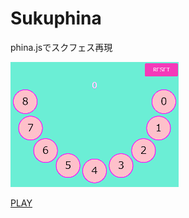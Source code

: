 # Sukuphina
phina.jsでスクフェス再現

![screenshot](screenshot.gif)

[PLAY](https://pentamania.github.io/sukuphina/)
